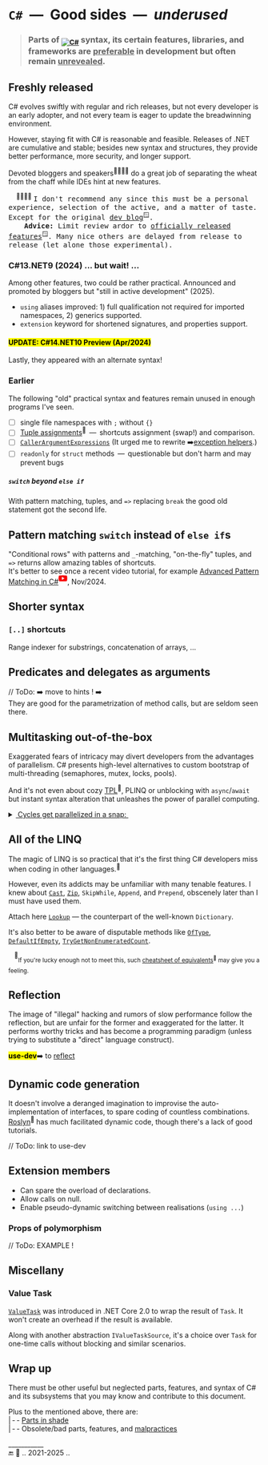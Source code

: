 # `C#` &nbsp;&mdash;&nbsp; Good sides &nbsp;&mdash;&nbsp; _underused_

> ### Parts of <sub>[![C#](https://custom-icon-badges.demolab.com/badge/C%23-%23239120.svg?logo=cshrp&logoColor=white)](#)</sub> syntax, its certain features, libraries, and frameworks are <ins>preferable</ins> in development but often remain <ins>unrevealed</ins>.

## Freshly released

C# evolves swiftly with regular and rich releases, but not every developer is an early adopter, and not every team is eager to update the breadwinning environment.

However, staying fit with C# is reasonable and feasible. Releases of .NET are cumulative and stable; besides new syntax and structures, they provide better performance, more security, and longer support. 

Devoted bloggers and speakers<sup>👨‍👩‍👧‍👦</sup> do a great job of separating the wheat from the chaff while IDEs hint at new features.

&nbsp; &nbsp; <sup>👨‍👩‍👧‍👦</sup> <samp>I don't recommend any since this must be a personal experience, selection of the active, and a matter of taste. Except for the original [dev blog](https://devblogs.microsoft.com/dotnet/)<sup>🪟</sup>.</samp>\
&nbsp; &nbsp; &nbsp; &nbsp; <samp>**Advice:** Limit review ardor to [officially released features](https://learn.microsoft.com/en-us/dotnet/csharp/whats-new/)<sup>🪟</sup>. Many nice others are delayed from release to release (let alone those experimental).</samp>

### C#13.NET9 (2024) ... but wait! ...

Among other features, two could be rather practical. Announced and promoted by bloggers but "still in active development" (2025).

+ `using` aliases improved: 1) full qualification not required for imported namespaces, 2) generics supported.
+ `extension` keyword for shortened signatures, and properties support.

#### <mark>UPDATE:</makr> C#14.NET10 Preview (Apr/2024)

Lastly, they appeared with an alternate syntax!

### Earlier

The following "old" practical syntax and features remain unused in enough programs I've seen.

- [ ]  single file namespaces with `;` without `{}`
- [ ] [Tuple assignments](https://essentialcsharp.com/tuples#tuples)<sup>🔗</sup> &thinsp;&mdash;&thinsp; shortcuts assignment (swap!) and comparison.
- [ ] [`CallerArgumentExpressions`](https://learn.microsoft.com/en-us/dotnet/csharp/language-reference/proposals/csharp-10.0/caller-argument-expression)
(It urged me to rewrite ➡️[exception helpers](https://github.com/Kyriosity/use-dev/tree/main/src/TuttiFrutti/AbcStoppers/Errors).)
- [ ] `readonly` for `struct` methods &thinsp;&mdash;&thinsp; questionable but don't harm and may prevent bugs

##### `switch` beyond `else if`

With pattern matching, tuples, and `=>` replacing `break` the good old statement got the second life.

## Pattern matching `switch` instead of `else if`s

"Conditional rows" with patterns and `_`-matching, "on-the-fly" tuples, and `=>` returns allow amazing tables of shortcuts.\
It's better to see once a recent video tutorial, for example [Advanced Pattern Matching in C#](https://www.youtube.com/watch?v=W-f9MHB-5TQ)<sup><picture><img src="../../_rsc/_img/logo/logo-youtube_h12px.jpg" title="&nbsp;Link to YouTube video" /></picture></sup>, Nov/2024.

## Shorter syntax

### `[..]` shortcuts

Range indexer for substrings, concatenation of arrays, ...

## Predicates and delegates as arguments

// ToDo: ➡️ move to hints ! ➡️ \
They are good for the parametrization of method calls, but are seldom seen there.

## Multitasking out-of-the-box

Exaggerated fears of intricacy may divert developers from the advantages of parallelism. C# presents high-level alternatives to custom bootstrap of multi-threading (semaphores, mutex, locks, pools). 

And it's not even about cozy [TPL](https://docs.microsoft.com/en-us/dotnet/standard/parallel-programming/task-parallel-library-tpl)<sup>🔗</sup>, PLINQ or unblocking with `async`/`await` but instant syntax alteration that unleashes the power of parallel computing.

<details>
   <summary><ins>&nbsp;Cycles get parallelized in a snap:&nbsp;</ins></summary>
   
```diff
   var nats = Enumerable.Range(1, 28_000_000).ToArray();
-  foreach (var item in nats) 
-    CalcHard(item);
+  Parallel.ForEach(nats, CalcHard); // must be faster on casual PC

static void CalcHard(int nat) {
   using var sha = SHA512.Create();
   _ = sha.ComputeHash(Encoding.UTF8.GetBytes(((int)Math.Sqrt(nat) / Math.Atan2(nat, nat)).ToString()));
 }

```

</details>

## All of the LINQ

The magic of LINQ is so practical that it's the first thing C# developers miss when coding in other languages.<sup>:large_blue_diamond:</sup>

However, even its addicts may be unfamiliar with many tenable features. I knew about 
[`Cast`](https://learn.microsoft.com/en-us/dotnet/api/system.linq.enumerable.cast), 
[`Zip`](https://learn.microsoft.com/dotnet/api/system.linq.enumerable.zip),
`SkipWhile`, `Append`, and `Prepend`, 
obscenely later than I must have used them.

Attach here [`Lookup`](https://learn.microsoft.com/en-us/dotnet/api/system.linq.lookup-2) &mdash; the counterpart of the well-known `Dictionary`.

It's also better to be aware of disputable methods like 
[`OfType`](https://learn.microsoft.com/en-us/dotnet/api/system.linq.enumerable.oftype), 
[`DefaultIfEmpty`](https://learn.microsoft.com/dotnet/api/system.linq.enumerable.defaultifempty), 
[`TryGetNonEnumeratedCount`](https://learn.microsoft.com/dotnet/api/system.linq.enumerable.trygetnonenumeratedcount).

&nbsp; &nbsp;<sup>:large_blue_diamond:</sup><sub>If you're lucky enough not to meet this, such [cheatsheet of equivalents](https://www.garethrepton.com/TypeScript-equivalents-for-DotNet-Linq-functions/)<sup>🔗</sup> may give you a feeling.</sub>

## Reflection

The image of "illegal" hacking and rumors of slow performance follow the reflection, but are unfair for the former and exaggerated for the latter. 
It performs worthy tricks and has become a programming paradigm (unless trying to substitute a "direct" language construct). 

<mark><b>use-dev</b></mark>➡️ to [reflect](https://github.com/Kyriosity/use-dev/tree/main/src/TuttiFrutti/AbcRefl)

## Dynamic code generation

It doesn't involve a deranged imagination to improvise the auto-implementation of interfaces, to spare coding of countless combinations. 
[Roslyn](https://github.com/dotnet/roslyn)<sup>🔗</sup> has  much facilitated dynamic code, though there's a lack of good tutorials.

// ToDo: link to use-dev

## Extension members

+ Can spare the overload of declarations.
+ Allow calls on null.
+ Enable pseudo-dynamic switching between realisations (`using ...`)

### Props of polymorphism

// ToDo: EXAMPLE !

## Miscellany

### Value Task

[`ValueTask`](https://learn.microsoft.com/dotnet/api/system.threading.tasks.valuetask-1) was introduced in .NET Core 2.0 to wrap the result of `Task`. It won't create an overhead if the result is available.

Along with another abstraction `IValueTaskSource`, it's a choice over `Task` for one-time calls without blocking and similar scenarios.

## Wrap up

There must be other useful but neglected parts, features, and syntax of C# and its subsystems that you may know and contribute to this document.

Plus to the mentioned above, there are:\
|&thinsp;-&thinsp;- [Parts in shade](parts/cs-feat_shadow.md)\
|&thinsp;-&thinsp;- Obsolete/bad parts, features, and [malpractices](cs-malpractice.md) 

\___________\
🔚 🌙 .. 2021-2025 ..
